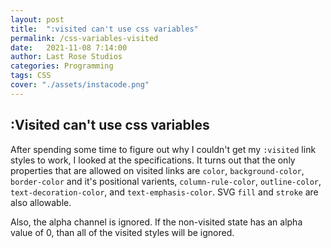 ```yaml
---
layout: post
title:  ":visited can't use css variables"
permalink: /css-variables-visited
date:   2021-11-08 7:14:00
author: Last Rose Studios
categories: Programming
tags: CSS
cover: "./assets/instacode.png"
---
```


## :Visited can't use css variables

After spending some time to figure out why I couldn't get my `:visited` link styles to work, I looked at the specifications. 
It turns out that the only properties that are allowed on visited links are `color`, `background-color`, `border-color` and it's positional varients, `column-rule-color`,  `outline-color`, `text-decoration-color`, and `text-emphasis-color`.
SVG `fill` and `stroke` are also allowable. 

Also, the alpha channel is ignored. If the non-visited state has an alpha value of 0, than all of the visited styles will be ignored. 

